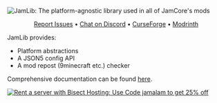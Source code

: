 ![JamLib: The platform-agnostic library used in all of JamCore's mods](https://cdn.jamalam.tech/mod-assets/jamlib-banner.png)

<div align="center">

[Report Issues](https://github.com/JamCoreModding/jamlib) • [Chat on Discord](https://discord.jamalam.tech) • [CurseForge](https://curseforge.com/minecraft/mc-mods/jamlib) • [Modrinth](https://modrinth.com/mod/jamlib)

</div>

JamLib provides:

- Platform abstractions
- A JSON5 config API
- A mod repost (9minecraft etc.) checker

Comprehensive documentation can be found [here](https://docs.jamalam.tech/jamlib/getting-started/).

[![Rent a server with Bisect Hosting: Use Code jamalam to get 25% off](https://www.bisecthosting.com/partners/custom-banners/e0cc6668-0d29-40ff-9820-4d4f5433198a.webp)](https://bisecthosting.com/jamalam)
